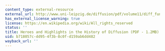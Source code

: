 ```yaml
---
content_type: external-resource
external_url: http://www.uni-leipzig.de/diffusion/pdf/volume11/diff_fund_11(2009)1.pdf
has_external_license_warning: true
license: https://en.wikipedia.org/wiki/All_rights_reserved
status: ''
title: Heroes and Highlights in the History of Diffusion (PDF - 1.2MB)
uid: b718057c-dd95-4f3b-8c0f-d159ab6dd482
wayback_url: ''
---
```

